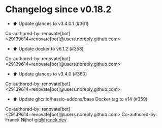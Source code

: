 # Changelog since v0.18.2
- ⬆️ Update glances to v3.4.0.1 (#361)

Co-authored-by: renovate[bot] <29139614+renovate[bot]@users.noreply.github.com> 
- ⬆️ Update docker to v6.1.2 (#358)

Co-authored-by: renovate[bot] <29139614+renovate[bot]@users.noreply.github.com> 
- ⬆️ Update glances to v3.4.0 (#360)

Co-authored-by: renovate[bot] <29139614+renovate[bot]@users.noreply.github.com> 
- ⬆️ Update ghcr.io/hassio-addons/base Docker tag to v14 (#359)

Co-authored-by: renovate[bot] <29139614+renovate[bot]@users.noreply.github.com>
Co-authored-by: Franck Nijhof <git@frenck.dev> 
